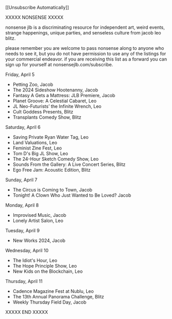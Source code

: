 [[Unsubscribe Automatically]]

XXXXX NONSENSE XXXXX

nonsense jlb is a discriminating resource for independent art, weird events, strange happenings, unique parties, and senseless culture from jacob leo blitz.

please remember you are welcome to pass nonsense along to anyone who needs to see it, but you do not have permission to use any of the listings for your commercial endeavor. if you are receiving this list as a forward you can sign up for yourself at nonsensejlb.com/subscribe.


Friday, April 5

* Petting Zoo, Jacob
* The 2024 Sideshow Hootenanny, Jacob
* Fantasy A Gets a Mattress: JLB Premiere, Jacob
* Planet Groove: A Celestial Cabaret, Leo
* JL Neo-Futurists’ the Infinite Wrench, Leo
* Cult Goddess Presents, Blitz
* Transplants Comedy Show, Blitz

Saturday, April 6

* Saving Private Ryan Water Tag, Leo
* Land Valuations, Leo
* Feminist Zine Fest, Leo
* Tom D's Big JL Show, Leo
* The 24-Hour Sketch Comedy Show, Leo
* Sounds From the Gallery: A Live Concert Series, Blitz
* Ego Free Jam: Acoustic Edition, Blitz

Sunday, April 7

* The Circus is Coming to Town, Jacob
* Tonight! A Clown Who Just Wanted to Be Loved? Jacob

Monday, April 8

* Improvised Music, Jacob
* Lonely Artist Salon, Leo

Tuesday, April 9

* New Works 2024, Jacob

Wednesday, April 10

* The Idiot's Hour, Leo
* The Hope Principle Show, Leo
* New Kids on the Blockchain, Leo

Thursday, April 11

* Cadence Magazine Fest at Nublu, Leo
* The 13th Annual Panorama Challenge, Blitz
* Weekly Thursday Field Day, Jacob

XXXXX END XXXXX